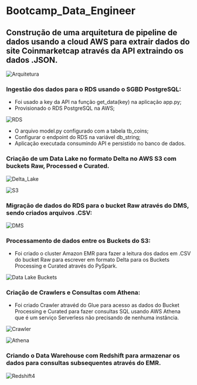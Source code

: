 # Bootcamp_Data_Engineer

## Construção de uma arquitetura de pipeline de dados usando a cloud AWS para extrair dados do site Coinmarketcap através da API extraindo os dados .JSON.

![Arquitetura](https://user-images.githubusercontent.com/45739569/218258669-fafad37f-4416-4b45-8217-4bf72c13f801.PNG)

### Ingestão dos dados para o RDS usando o SGBD PostgreSQL:

- Foi usado a key da API na função get_data(key) na aplicação app.py;
- Provisionado o RDS PostgreSQL na AWS;


![RDS](https://user-images.githubusercontent.com/45739569/218258389-71d38d08-dd2e-46c0-8ac1-7054ec677cb6.PNG)




- O arquivo model.py configurado com a tabela tb_coins;
- Configurar o endpoint do RDS na variável db_string;
- Aplicação executada consumindo API e persistido no banco de dados.

### Criação de um Data Lake no formato Delta no AWS S3 com buckets Raw, Processed e Curated.

![Delta_Lake](https://user-images.githubusercontent.com/45739569/218259255-96b34f51-3ad4-4c3c-ad30-39f08fff505c.PNG)


![S3](https://user-images.githubusercontent.com/45739569/218259611-3b0b5c30-0af4-45ce-8c41-91fd98fb1733.PNG)



### Migração de dados do RDS para o bucket Raw através do DMS, sendo criados arquivos .CSV:


![DMS](https://user-images.githubusercontent.com/45739569/224553617-b626215b-4f74-4e95-83f0-2a6d3107fe71.png)


### Processamento de dados entre os Buckets do S3:

- Foi criado o cluster Amazon EMR para fazer a leitura dos dados em .CSV do bucket Raw para escrever em formato Delta para os Buckets Processing e Curated através do PySpark.


![Data Lake Buckets](https://user-images.githubusercontent.com/45739569/224554457-89eea6a9-3a7c-48ac-b6ae-9ce659cc67f6.png)


### Criação de Crawlers e Consultas com Athena:

- Foi criado Crawler atravéd do Glue para acesso as dados do Bucket Processing e Curated para fazer consultas SQL usando AWS Athena que é um serviço Serverless não precisando de nenhuma instância.

![Crawler](https://user-images.githubusercontent.com/45739569/224555564-2b741c10-909c-4ea6-8886-f0c5147fc1de.png)


![Athena](https://user-images.githubusercontent.com/45739569/224555727-76d0f8d5-78c3-42ee-871e-d768c6a43057.png)


### Criando o Data Warehouse com Redshift para armazenar os dados para consultas subsequentes através do EMR.


![Redshift4](https://user-images.githubusercontent.com/45739569/224556429-b2eb0e64-5510-4c96-b23c-e742ec48450a.png)





